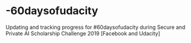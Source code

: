 # -60daysofudacity
Updating and tracking progress for #60daysofudacity during Secure and Private AI Scholarship Challenge 2019 [Facebook and Udacity]
